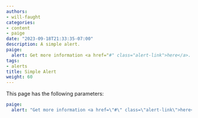 ```yaml
---
authors:
- will-faught
categories:
- content
- paige
date: "2023-09-18T21:33:35-07:00"
description: A simple alert.
paige:
  alert: Get more information <a href="#" class="alert-link">here</a>.
tags:
- alerts
title: Simple Alert
weight: 60
---
```


This page has the following parameters:

```yaml
paige:
  alert: "Get more information <a href=\"#\" class=\"alert-link\">here</a>."
```
